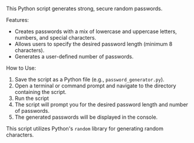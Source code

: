 This Python script generates strong, secure random passwords. 

Features:
* Creates passwords with a mix of lowercase and uppercase letters, numbers, and special characters.
* Allows users to specify the desired password length (minimum 8 characters).
* Generates a user-defined number of passwords.

How to Use:
1. Save the script as a Python file (e.g., `password_generator.py`).
2. Open a terminal or command prompt and navigate to the directory containing the script.
3. Run the script
4. The script will prompt you for the desired password length and number of passwords.
5. The generated passwords will be displayed in the console.

This script utilizes Python's `random` library for generating random characters.
